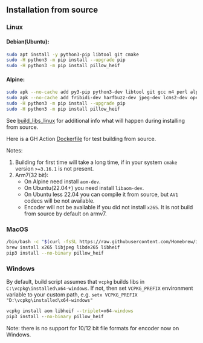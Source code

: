 ## Installation from source

### Linux

#### Debian(Ubuntu):
```bash
sudo apt install -y python3-pip libtool git cmake
sudo -H python3 -m pip install --upgrade pip
sudo -H python3 -m pip install pillow_heif
```


#### Alpine:
```bash
sudo apk --no-cache add py3-pip python3-dev libtool git gcc m4 perl alpine-sdk cmake
sudo apk --no-cache add fribidi-dev harfbuzz-dev jpeg-dev lcms2-dev openjpeg-dev
sudo -H python3 -m pip install --upgrade pip
sudo -H python3 -m pip install pillow_heif
```

See [build_libs_linux](https://github.com/bigcat88/pillow_heif/blob/master/libheif/build_libs.py) for additional info what will happen during installing from source.

Here is a GH Action [Dockerfile](https://github.com/bigcat88/pillow_heif/blob/master/docker/from_src.Dockerfile) for test building from source.

Notes:

1. Building for first time will take a long time, if in your system `cmake` version `>=3.16.1` is not present.
2. Arm7(32 bit):
   * On Alpine need install `aom-dev`.
   * On Ubuntu(22.04+) you need install `libaom-dev`.
   * On Ubuntu less 22.04 you can compile it from source, but `AV1` codecs will be not available.
   * Encoder will not be available if you did not install `x265`. It is not build from source by default on armv7.

### MacOS
```bash
/bin/bash -c "$(curl -fsSL https://raw.githubusercontent.com/Homebrew/install/HEAD/install.sh)"
brew install x265 libjpeg libde265 libheif
pip3 install --no-binary pillow_heif
```

### Windows
By default, build script assumes that `vcpkg` builds libs in `C:\vcpkg\installed\x64-windows`.
If not, then set `VCPKG_PREFIX` environment variable to your custom path, e.g. `setx VCPKG_PREFIX "D:\vcpkg\installed\x64-windows"`
```bat
vcpkg install aom libheif --triplet=x64-windows
pip3 install --no-binary pillow_heif
```

Note: there is no support for 10/12 bit file formats for encoder now on Windows.
